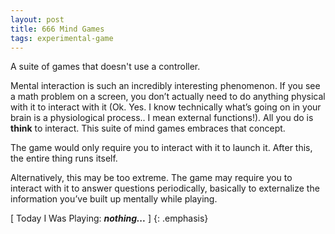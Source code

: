 ```yaml
---
layout: post
title: 666 Mind Games
tags: experimental-game
---
```

A suite of games that doesn't use a controller.

Mental interaction is such an incredibly interesting phenomenon. If you see a math problem on a screen, you don’t actually need to do anything physical with it to interact with it (Ok. Yes. I know technically what’s going on in your brain is a physiological process.. I mean external functions!).  All you do is **think** to interact.  This suite of mind games embraces that concept.

The game would only require you to interact with it to launch it.  After this, the entire thing runs itself. 

Alternatively, this may be too extreme.  The game may require you to interact with it to answer questions periodically, basically to externalize the information you’ve built up mentally while playing.

[ Today I Was Playing: ***nothing...*** ]
{: .emphasis}